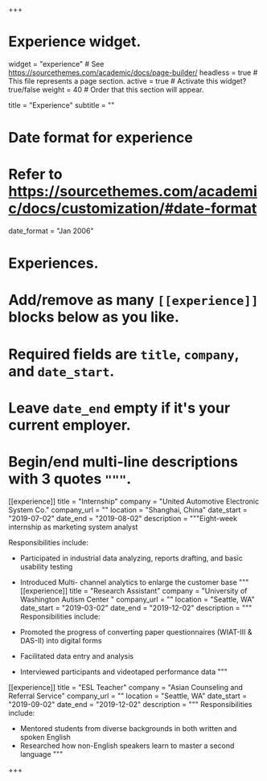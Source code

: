 +++
# Experience widget.
widget = "experience"  # See https://sourcethemes.com/academic/docs/page-builder/
headless = true  # This file represents a page section.
active = true  # Activate this widget? true/false
weight = 40  # Order that this section will appear.

title = "Experience"
subtitle = ""

# Date format for experience
#   Refer to https://sourcethemes.com/academic/docs/customization/#date-format
date_format = "Jan 2006"

# Experiences.
#   Add/remove as many `[[experience]]` blocks below as you like.
#   Required fields are `title`, `company`, and `date_start`.
#   Leave `date_end` empty if it's your current employer.
#   Begin/end multi-line descriptions with 3 quotes `"""`.
[[experience]]
  title = "Internship"
  company = "United Automotive Electronic System Co."
  company_url = ""
  location = "Shanghai, China"
  date_start = "2019-07-02"
  date_end = "2019-08-02"
 description = """Eight-week internship as marketing system analyst
 
 Responsibilities include:
  
  * Participated in industrial data analyzing, reports drafting, and basic usability testing
  * Introduced Multi- channel analytics to enlarge the customer base
 """
[[experience]]
  title = "Research Assistant"
  company = "University of Washington Autism Center "
  company_url = ""
  location = "Seattle, WA"
  date_start = "2019-03-02"
  date_end = "2019-12-02"
   description = """
   Responsibilities include:
   
   * Promoted the progress of converting paper questionnaires (WIAT-III & DAS-II) into digital forms
   * Facilitated data entry and analysis
   * Interviewed participants and videotaped performance data
   """
   
[[experience]]
   title = "ESL Teacher"
   company = "Asian Counseling and Referral Service"
   company_url = ""
   location = "Seattle, WA"
   date_start = "2019-09-02"
   date_end = "2019-12-02"
    description = """
     Responsibilities include:
    
  * Mentored students from diverse backgrounds in both written and spoken English
  * Researched how non-English speakers learn to master a second language
  """
   
+++
